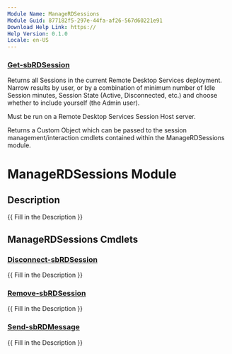 ```yaml
---
Module Name: ManageRDSessions
Module Guid: 877182f5-297e-44fa-af26-567d60221e91
Download Help Link: https://
Help Version: 0.1.0
Locale: en-US
---
```


### [Get-sbRDSession](Get-sbRDSession.md)
Returns all Sessions in the current Remote Desktop Services deployment. Narrow results by user, or
by a combination of minimum number of Idle Session minutes, Session State (Active, Disconnected, etc.) and choose whether to include yourself (the Admin user).

Must be run on a Remote Desktop Services Session Host server.

Returns a Custom Object which can be passed to the session management/interaction cmdlets contained
within the ManageRDSessions module.

# ManageRDSessions Module
## Description
{{ Fill in the Description }}

## ManageRDSessions Cmdlets
### [Disconnect-sbRDSession](Disconnect-sbRDSession.md)
{{ Fill in the Description }}


### [Remove-sbRDSession](Remove-sbRDSession.md)
{{ Fill in the Description }}

### [Send-sbRDMessage](Send-sbRDMessage.md)
{{ Fill in the Description }}

